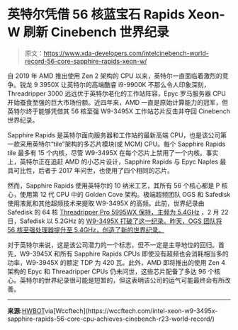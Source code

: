 # 英特尔凭借 56 核蓝宝石 Rapids Xeon-W 刷新 Cinebench 世界纪录

> 原文：<https://www.xda-developers.com/intelcinebench-world-record-56-core-sapphire-rapids-xeon-w/>

自 2019 年 AMD 推出使用 Zen 2 架构的 CPU 以来，英特尔一直面临着激烈的竞争。锐龙 9 3950X 让英特尔的高端酷睿 i9-9900K 不那么令人印象深刻，Threadripper 3000 远远优于英特尔老化的工作站阵容，Epyc 罗马服务器 CPU 开始蚕食至强的巨大市场份额。近四年来，AMD 一直是原始计算能力的冠军，但英特尔终于能够凭借其 56 核至强 W9-3495X 工作站芯片反击并夺回 Cinebench 世界纪录。

Sapphire Rapids 是英特尔面向服务器和工作站的最新高端 CPU，也是该公司第一款采用英特尔“tile”架构的多芯片模块(或 MCM) CPU。每个 Sapphire Rapids tile 最多有 15 个内核，尽管 W9-3495X 在每个芯片上禁用了一个内核。事实上，英特尔正在追赶 AMD 的小芯片设计，Sapphire Rapids 与 Epyc Naples 最具可比性，后者于 2017 年问世，也使用了四个相同的芯片。

然而，Sapphire Rapids 使用英特尔的 10 纳米工艺，其所有 56 个核心都是 P 核心，使用第 12 代 CPU 中的 Golden Cove 架构。极端超频团队 OGS 和 Safedisk 使用液氮和其他超频技术来提取 W9-3495X 的高频。此前，世界纪录由 Safedisk 的 64 核 [Threadripper Pro 5995WX 保持，主频为 5.4GHz](https://hwbot.org/submission/5154986_safedisk_cinebench___r23_multi_core_with_benchmate_ryzen_threadripper_pro_5995wx_121215_cb) ，2 月 22 日，Safedisk 以 5.2GHz 的 [W9-3495X 打破了这一纪录。昨天，OGS 团队将 56 核至强处理器提升至 5.4GHz，创造了新的世界纪录。](https://hwbot.org/submission/5209423_safedisk_cinebench___r23_multi_core_with_benchmate_xeon_w9_3495x_128391_cb)

对于英特尔来说，这是该公司潜力的一个标志，但不一定是主导地位的回归。首先，W9-3945X 和所有 Sapphire Rapids CPUs 即使没有超频也会消耗相当多的功率，W9-3945X 的额定 TDP 为 420 瓦。此外，AMD 即将推出的使用 Zen 4 架构的 Epyc 和 Threadripper CPUs 仍未问世，这些芯片配备了多达 96 个核心。英特尔的世界纪录很可能是短暂的，但这表明该公司的运气可能最终会有所改善。

* * *

**来源:**[HWBOT](https://hwbot.org/submission/5220971_)via[Wccftech](https://wccftech.com/intel-xeon-w9-3495x-sapphire-rapids-56-core-cpu-achieves-cinebench-r23-world-record/)